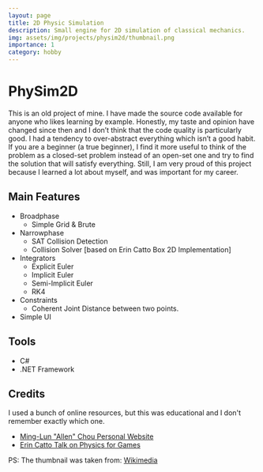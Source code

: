 ```yaml
---
layout: page
title: 2D Physic Simulation
description: Small engine for 2D simulation of classical mechanics.
img: assets/img/projects/physim2d/thumbnail.png
importance: 1
category: hobby
---
```


# PhySim2D

This is an old project of mine. I have made the source code available for anyone who likes learning by example. Honestly, my taste and opinion have changed since then and I don’t think that the code quality is particularly good. I had a tendency to over-abstract everything which isn’t a good habit. If you are a beginner (a true beginner), I find it more useful to think of the problem as a closed-set problem instead of an open-set one and try to find the solution that will satisfy everything. Still, I am very proud of this project because I learned a lot about myself, and was important for my career.

## Main Features

* Broadphase
  * Simple Grid & Brute
* Narrowphase
  * SAT Collision Detection
  * Collision Solver [based on Erin Catto Box 2D Implementation]
* Integrators
  * Explicit Euler
  * Implicit Euler
  * Semi-Implicit Euler
  * RK4
* Constraints
  * Coherent Joint Distance between two points.
* Simple UI

## Tools
* C#
* .NET Framework

## Credits

I used a bunch of online resources, but this was educational and I don't remember exactly which one.

* [Ming-Lun "Allen" Chou Personal Website](https://allenchou.net/)
* [Erin Catto Talk on Physics for Games](https://www.gdcvault.com/play/1020603/Physics-for-Game-Programmers-Understanding)

PS: The thumbnail was taken from: [Wikimedia](https://en.wikipedia.org/wiki/File:Plane-Sphere_Intersection.svg)